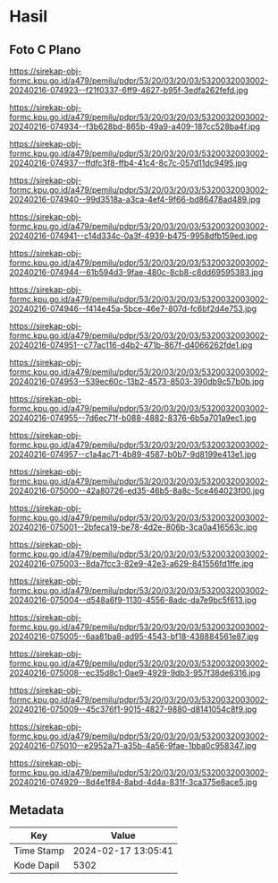# Hasil

## Foto C Plano

https://sirekap-obj-formc.kpu.go.id/a479/pemilu/pdpr/53/20/03/20/03/5320032003002-20240216-074923--f21f0337-6ff9-4627-b95f-3edfa262fefd.jpg

https://sirekap-obj-formc.kpu.go.id/a479/pemilu/pdpr/53/20/03/20/03/5320032003002-20240216-074934--f3b628bd-865b-49a9-a409-187cc528ba4f.jpg

https://sirekap-obj-formc.kpu.go.id/a479/pemilu/pdpr/53/20/03/20/03/5320032003002-20240216-074937--ffdfc3f8-ffb4-41c4-8c7c-057d11dc9495.jpg

https://sirekap-obj-formc.kpu.go.id/a479/pemilu/pdpr/53/20/03/20/03/5320032003002-20240216-074940--99d3518a-a3ca-4ef4-9f66-bd86478ad489.jpg

https://sirekap-obj-formc.kpu.go.id/a479/pemilu/pdpr/53/20/03/20/03/5320032003002-20240216-074941--c14d334c-0a3f-4939-b475-9958dfb159ed.jpg

https://sirekap-obj-formc.kpu.go.id/a479/pemilu/pdpr/53/20/03/20/03/5320032003002-20240216-074944--61b594d3-9fae-480c-8cb8-c8dd69595383.jpg

https://sirekap-obj-formc.kpu.go.id/a479/pemilu/pdpr/53/20/03/20/03/5320032003002-20240216-074946--f414e45a-5bce-46e7-807d-fc6bf2d4e753.jpg

https://sirekap-obj-formc.kpu.go.id/a479/pemilu/pdpr/53/20/03/20/03/5320032003002-20240216-074951--c77ac116-d4b2-471b-867f-d4066262fde1.jpg

https://sirekap-obj-formc.kpu.go.id/a479/pemilu/pdpr/53/20/03/20/03/5320032003002-20240216-074953--539ec60c-13b2-4573-8503-390db9c57b0b.jpg

https://sirekap-obj-formc.kpu.go.id/a479/pemilu/pdpr/53/20/03/20/03/5320032003002-20240216-074955--7d6ec71f-b088-4882-8376-6b5a701a9ec1.jpg

https://sirekap-obj-formc.kpu.go.id/a479/pemilu/pdpr/53/20/03/20/03/5320032003002-20240216-074957--c1a4ac71-4b89-4587-b0b7-9d8199e413e1.jpg

https://sirekap-obj-formc.kpu.go.id/a479/pemilu/pdpr/53/20/03/20/03/5320032003002-20240216-075000--42a80726-ed35-46b5-8a8c-5ce464023f00.jpg

https://sirekap-obj-formc.kpu.go.id/a479/pemilu/pdpr/53/20/03/20/03/5320032003002-20240216-075001--2bfeca19-be78-4d2e-806b-3ca0a416563c.jpg

https://sirekap-obj-formc.kpu.go.id/a479/pemilu/pdpr/53/20/03/20/03/5320032003002-20240216-075003--8da7fcc3-82e9-42e3-a629-841556fd1ffe.jpg

https://sirekap-obj-formc.kpu.go.id/a479/pemilu/pdpr/53/20/03/20/03/5320032003002-20240216-075004--d548a6f9-1130-4556-8adc-da7e9bc5f613.jpg

https://sirekap-obj-formc.kpu.go.id/a479/pemilu/pdpr/53/20/03/20/03/5320032003002-20240216-075005--6aa81ba8-ad95-4543-bf18-438884561e87.jpg

https://sirekap-obj-formc.kpu.go.id/a479/pemilu/pdpr/53/20/03/20/03/5320032003002-20240216-075008--ec35d8c1-0ae9-4929-9db3-957f38de6316.jpg

https://sirekap-obj-formc.kpu.go.id/a479/pemilu/pdpr/53/20/03/20/03/5320032003002-20240216-075009--45c376f1-9015-4827-9880-d8141054c8f9.jpg

https://sirekap-obj-formc.kpu.go.id/a479/pemilu/pdpr/53/20/03/20/03/5320032003002-20240216-075010--e2952a71-a35b-4a56-9fae-1bba0c958347.jpg

https://sirekap-obj-formc.kpu.go.id/a479/pemilu/pdpr/53/20/03/20/03/5320032003002-20240216-074929--8d4e1f84-8abd-4d4a-831f-3ca375e8ace5.jpg


## Metadata

| Key        | Value               |
| ---------- | ------------------- |
| Time Stamp | 2024-02-17 13:05:41 |
| Kode Dapil | 5302                |



